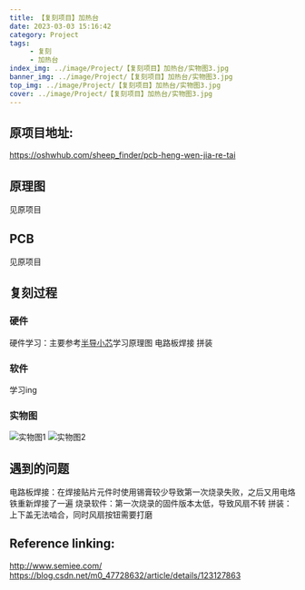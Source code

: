 ```yaml
---
title: 【复刻项目】加热台
date: 2023-03-03 15:16:42
category: Project
tags: 
     - 复刻
     - 加热台
index_img: ../image/Project/【复刻项目】加热台/实物图3.jpg
banner_img: ../image/Project/【复刻项目】加热台/实物图3.jpg
top_img: ../image/Project/【复刻项目】加热台/实物图3.jpg
cover: ../image/Project/【复刻项目】加热台/实物图3.jpg
---
```


## 原项目地址:
https://oshwhub.com/sheep_finder/pcb-heng-wen-jia-re-tai

## 原理图
见原项目

## PCB
见原项目

## 复刻过程

### 硬件

硬件学习：主要参考[半导小芯](http://www.semiee.com/)学习原理图
电路板焊接
拼装

### 软件

学习ing

### 实物图

![实物图1](../image/Project/【复刻项目】加热台/实物图1.jpg)
![实物图2](../image/Project/【复刻项目】加热台/实物图2.jpg)

## 遇到的问题

电路板焊接：在焊接贴片元件时使用锡膏较少导致第一次烧录失败，之后又用电烙铁重新焊接了一遍
烧录软件：第一次烧录的固件版本太低，导致风扇不转
拼装：上下盖无法啮合，同时风扇按钮需要打磨


## Reference linking:
http://www.semiee.com/
https://blog.csdn.net/m0_47728632/article/details/123127863
